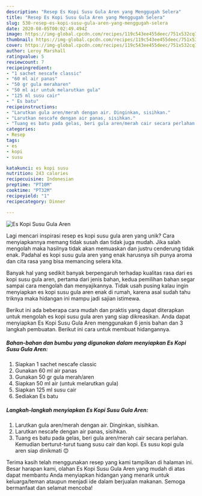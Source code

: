 ```yaml
---
description: "Resep Es Kopi Susu Gula Aren yang Menggugah Selera"
title: "Resep Es Kopi Susu Gula Aren yang Menggugah Selera"
slug: 530-resep-es-kopi-susu-gula-aren-yang-menggugah-selera
date: 2020-08-05T00:02:49.494Z
image: https://img-global.cpcdn.com/recipes/119c543ee455deec/751x532cq70/es-kopi-susu-gula-aren-foto-resep-utama.jpg
thumbnail: https://img-global.cpcdn.com/recipes/119c543ee455deec/751x532cq70/es-kopi-susu-gula-aren-foto-resep-utama.jpg
cover: https://img-global.cpcdn.com/recipes/119c543ee455deec/751x532cq70/es-kopi-susu-gula-aren-foto-resep-utama.jpg
author: Leroy Marshall
ratingvalue: 5
reviewcount: 7
recipeingredient:
- "1 sachet nescafe classic"
- "60 ml air panas"
- "50 gr gula meraharen"
- "50 ml air untuk melarutkan gula"
- "125 ml susu cair"
- " Es batu"
recipeinstructions:
- "Larutkan gula aren/merah dengan air. Dinginkan, sisihkan."
- "Larutkan nescafe dengan air panas, sisihkan."
- "Tuang es batu pada gelas, beri gula aren/merah cair secara perlahan. Kemudian berturut-turut tuang susu cair dan kopi. Es susu kopi gula aren siap dinikmati 😊"
categories:
- Resep
tags:
- es
- kopi
- susu

katakunci: es kopi susu 
nutrition: 243 calories
recipecuisine: Indonesian
preptime: "PT10M"
cooktime: "PT32M"
recipeyield: "1"
recipecategory: Dinner

---
```



![Es Kopi Susu Gula Aren](https://img-global.cpcdn.com/recipes/119c543ee455deec/751x532cq70/es-kopi-susu-gula-aren-foto-resep-utama.jpg)

Lagi mencari inspirasi resep es kopi susu gula aren yang unik? Cara menyiapkannya memang tidak susah dan tidak juga mudah. Jika salah mengolah maka hasilnya tidak akan memuaskan dan justru cenderung tidak enak. Padahal es kopi susu gula aren yang enak harusnya sih punya aroma dan cita rasa yang bisa memancing selera kita.



Banyak hal yang sedikit banyak berpengaruh terhadap kualitas rasa dari es kopi susu gula aren, pertama dari jenis bahan, kedua pemilihan bahan segar sampai cara mengolah dan menyajikannya. Tidak usah pusing kalau ingin menyiapkan es kopi susu gula aren enak di rumah, karena asal sudah tahu triknya maka hidangan ini mampu jadi sajian istimewa.


Berikut ini ada beberapa cara mudah dan praktis yang dapat diterapkan untuk mengolah es kopi susu gula aren yang siap dikreasikan. Anda dapat menyiapkan Es Kopi Susu Gula Aren menggunakan 6 jenis bahan dan 3 langkah pembuatan. Berikut ini cara untuk membuat hidangannya.

<!--inarticleads1-->

##### Bahan-bahan dan bumbu yang digunakan dalam menyiapkan Es Kopi Susu Gula Aren:

1. Siapkan 1 sachet nescafe classic
1. Gunakan 60 ml air panas
1. Gunakan 50 gr gula merah/aren
1. Siapkan 50 ml air (untuk melarutkan gula)
1. Siapkan 125 ml susu cair
1. Sediakan  Es batu




<!--inarticleads2-->

##### Langkah-langkah menyiapkan Es Kopi Susu Gula Aren:

1. Larutkan gula aren/merah dengan air. Dinginkan, sisihkan.
1. Larutkan nescafe dengan air panas, sisihkan.
1. Tuang es batu pada gelas, beri gula aren/merah cair secara perlahan. Kemudian berturut-turut tuang susu cair dan kopi. Es susu kopi gula aren siap dinikmati 😊




Terima kasih telah menggunakan resep yang kami tampilkan di halaman ini. Besar harapan kami, olahan Es Kopi Susu Gula Aren yang mudah di atas dapat membantu Anda menyiapkan hidangan yang menarik untuk keluarga/teman ataupun menjadi ide dalam berjualan makanan. Semoga bermanfaat dan selamat mencoba!
